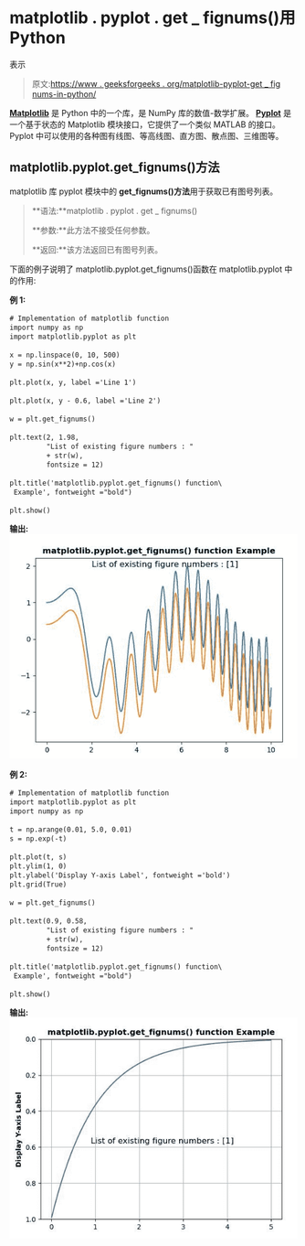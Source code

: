 # matplotlib . pyplot . get _ fignums()用 Python

表示

> 原文:[https://www . geeksforgeeks . org/matplotlib-pyplot-get _ fig nums-in-python/](https://www.geeksforgeeks.org/matplotlib-pyplot-get_fignums-in-python/)

**[Matplotlib](https://www.geeksforgeeks.org/python-introduction-matplotlib/)** 是 Python 中的一个库，是 NumPy 库的数值-数学扩展。 **[Pyplot](https://www.geeksforgeeks.org/pyplot-in-matplotlib/)** 是一个基于状态的 Matplotlib 模块接口，它提供了一个类似 MATLAB 的接口。Pyplot 中可以使用的各种图有线图、等高线图、直方图、散点图、三维图等。

## matplotlib.pyplot.get_fignums()方法

matplotlib 库 pyplot 模块中的 **get_fignums()方法**用于获取已有图号列表。

> **语法:**matplotlib . pyplot . get _ fignums()
> 
> **参数:**此方法不接受任何参数。
> 
> **返回:**该方法返回已有图号列表。

下面的例子说明了 matplotlib.pyplot.get_fignums()函数在 matplotlib.pyplot 中的作用:

**例 1:**

```
# Implementation of matplotlib function
import numpy as np
import matplotlib.pyplot as plt

x = np.linspace(0, 10, 500)
y = np.sin(x**2)+np.cos(x)

plt.plot(x, y, label ='Line 1')

plt.plot(x, y - 0.6, label ='Line 2')

w = plt.get_fignums()

plt.text(2, 1.98,
         "List of existing figure numbers : "
         + str(w),
         fontsize = 12)

plt.title('matplotlib.pyplot.get_fignums() function\
 Example', fontweight ="bold") 

plt.show()
```

**输出:**
![](img/cb8ea00a485c0f159c9a96413ad83adf.png)

**例 2:**

```
# Implementation of matplotlib function
import matplotlib.pyplot as plt
import numpy as np

t = np.arange(0.01, 5.0, 0.01)
s = np.exp(-t)

plt.plot(t, s)
plt.ylim(1, 0)
plt.ylabel('Display Y-axis Label', fontweight ='bold')
plt.grid(True)

w = plt.get_fignums()

plt.text(0.9, 0.58,
         "List of existing figure numbers : "
         + str(w),
         fontsize = 12)

plt.title('matplotlib.pyplot.get_fignums() function\
 Example', fontweight ="bold") 

plt.show()
```

**输出:**
![](img/bfd8e7f4702756b56dc12b2668e4a050.png)
